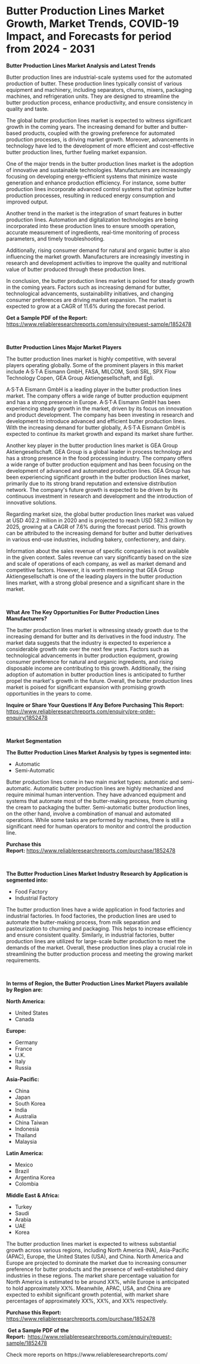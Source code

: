<p><h1>Butter Production Lines Market Growth, Market Trends, COVID-19 Impact, and Forecasts for period from 2024 - 2031</h1></p><p><strong>Butter Production Lines Market Analysis and Latest Trends</strong></p>
<p><p>Butter production lines are industrial-scale systems used for the automated production of butter. These production lines typically consist of various equipment and machinery, including separators, churns, mixers, packaging machines, and refrigeration units. They are designed to streamline the butter production process, enhance productivity, and ensure consistency in quality and taste.</p><p>The global butter production lines market is expected to witness significant growth in the coming years. The increasing demand for butter and butter-based products, coupled with the growing preference for automated production processes, is driving market growth. Moreover, advancements in technology have led to the development of more efficient and cost-effective butter production lines, further fueling market expansion.</p><p>One of the major trends in the butter production lines market is the adoption of innovative and sustainable technologies. Manufacturers are increasingly focusing on developing energy-efficient systems that minimize waste generation and enhance production efficiency. For instance, some butter production lines incorporate advanced control systems that optimize butter production processes, resulting in reduced energy consumption and improved output.</p><p>Another trend in the market is the integration of smart features in butter production lines. Automation and digitalization technologies are being incorporated into these production lines to ensure smooth operation, accurate measurement of ingredients, real-time monitoring of process parameters, and timely troubleshooting.</p><p>Additionally, rising consumer demand for natural and organic butter is also influencing the market growth. Manufacturers are increasingly investing in research and development activities to improve the quality and nutritional value of butter produced through these production lines.</p><p>In conclusion, the butter production lines market is poised for steady growth in the coming years. Factors such as increasing demand for butter, technological advancements, sustainability initiatives, and changing consumer preferences are driving market expansion. The market is expected to grow at a CAGR of 11.6% during the forecast period.</p></p>
<p><strong>Get a Sample PDF of the Report:&nbsp;</strong> <a href="https://www.reliableresearchreports.com/enquiry/request-sample/1852478">https://www.reliableresearchreports.com/enquiry/request-sample/1852478</a></p>
<p>&nbsp;</p>
<p><strong>Butter Production Lines Major Market Players</strong></p>
<p><p>The butter production lines market is highly competitive, with several players operating globally. Some of the prominent players in this market include A·S·T·A Eismann GmbH, FASA, MILCOM, Sordi SRL, SPX Flow Technology Copen, GEA Group Aktiengesellschaft, and Egli.</p><p>A·S·T·A Eismann GmbH is a leading player in the butter production lines market. The company offers a wide range of butter production equipment and has a strong presence in Europe. A·S·T·A Eismann GmbH has been experiencing steady growth in the market, driven by its focus on innovation and product development. The company has been investing in research and development to introduce advanced and efficient butter production lines. With the increasing demand for butter globally, A·S·T·A Eismann GmbH is expected to continue its market growth and expand its market share further.</p><p>Another key player in the butter production lines market is GEA Group Aktiengesellschaft. GEA Group is a global leader in process technology and has a strong presence in the food processing industry. The company offers a wide range of butter production equipment and has been focusing on the development of advanced and automated production lines. GEA Group has been experiencing significant growth in the butter production lines market, primarily due to its strong brand reputation and extensive distribution network. The company's future growth is expected to be driven by its continuous investment in research and development and the introduction of innovative solutions.</p><p>Regarding market size, the global butter production lines market was valued at USD 402.2 million in 2020 and is projected to reach USD 582.3 million by 2025, growing at a CAGR of 7.6% during the forecast period. This growth can be attributed to the increasing demand for butter and butter derivatives in various end-use industries, including bakery, confectionery, and dairy.</p><p>Information about the sales revenue of specific companies is not available in the given context. Sales revenue can vary significantly based on the size and scale of operations of each company, as well as market demand and competitive factors. However, it is worth mentioning that GEA Group Aktiengesellschaft is one of the leading players in the butter production lines market, with a strong global presence and a significant share in the market.</p></p>
<p>&nbsp;</p>
<p><strong>What Are The Key Opportunities For Butter Production Lines Manufacturers?</strong></p>
<p><p>The butter production lines market is witnessing steady growth due to the increasing demand for butter and its derivatives in the food industry. The market data suggests that the industry is expected to experience a considerable growth rate over the next few years. Factors such as technological advancements in butter production equipment, growing consumer preference for natural and organic ingredients, and rising disposable income are contributing to this growth. Additionally, the rising adoption of automation in butter production lines is anticipated to further propel the market's growth in the future. Overall, the butter production lines market is poised for significant expansion with promising growth opportunities in the years to come.</p></p>
<p><strong>Inquire or Share Your Questions If Any Before Purchasing This Report:</strong> <a href="https://www.reliableresearchreports.com/enquiry/pre-order-enquiry/1852478">https://www.reliableresearchreports.com/enquiry/pre-order-enquiry/1852478</a></p>
<p>&nbsp;</p>
<p><strong>Market Segmentation</strong></p>
<p><strong>The Butter Production Lines Market Analysis by types is segmented into:</strong></p>
<p><ul><li>Automatic</li><li>Semi-Automatic</li></ul></p>
<p><p>Butter production lines come in two main market types: automatic and semi-automatic. Automatic butter production lines are highly mechanized and require minimal human intervention. They have advanced equipment and systems that automate most of the butter-making process, from churning the cream to packaging the butter. Semi-automatic butter production lines, on the other hand, involve a combination of manual and automated operations. While some tasks are performed by machines, there is still a significant need for human operators to monitor and control the production line.</p></p>
<p><strong>Purchase this Report:&nbsp;</strong><a href="https://www.reliableresearchreports.com/purchase/1852478">https://www.reliableresearchreports.com/purchase/1852478</a></p>
<p>&nbsp;</p>
<p><strong>The Butter Production Lines Market Industry Research by Application is segmented into:</strong></p>
<p><ul><li>Food Factory</li><li>Industrial Factory</li></ul></p>
<p><p>The butter production lines have a wide application in food factories and industrial factories. In food factories, the production lines are used to automate the butter-making process, from milk separation and pasteurization to churning and packaging. This helps to increase efficiency and ensure consistent quality. Similarly, in industrial factories, butter production lines are utilized for large-scale butter production to meet the demands of the market. Overall, these production lines play a crucial role in streamlining the butter production process and meeting the growing market requirements.</p></p>
<p>&nbsp;</p>
<p><strong>In terms of Region, the Butter Production Lines Market Players available by Region are:</strong></p>
<p>
    <p> <strong> North America: </strong>
        <ul>
            <li>United States</li>
            <li>Canada</li>
        </ul>
        </p> 
    <p> <strong> Europe: </strong>
        <ul>
            <li>Germany</li>
            <li>France</li>
            <li>U.K.</li>
            <li>Italy</li>
            <li>Russia</li>
        </ul>
        </p> 
    <p> <strong> Asia-Pacific: </strong>
        <ul>
            <li>China</li>
            <li>Japan</li>
            <li>South Korea</li>
            <li>India</li>
            <li>Australia</li>
            <li>China Taiwan</li>
            <li>Indonesia</li>
            <li>Thailand</li>
            <li>Malaysia</li>
        </ul>
        </p> 
    <p> <strong> Latin America: </strong>
        <ul>
            <li>Mexico</li>
            <li>Brazil</li>
            <li>Argentina Korea</li>
            <li>Colombia</li>
        </ul>
        </p> 
    <p> <strong> Middle East & Africa: </strong>
        <ul>
            <li>Turkey</li>
            <li>Saudi</li>
            <li>Arabia</li>
            <li>UAE</li>
            <li>Korea</li>
        </ul>
    </p>
    </p>
<p><p>The butter production lines market is expected to witness substantial growth across various regions, including North America (NA), Asia-Pacific (APAC), Europe, the United States (USA), and China. North America and Europe are projected to dominate the market due to increasing consumer preference for butter products and the presence of well-established dairy industries in these regions. The market share percentage valuation for North America is estimated to be around XX%, while Europe is anticipated to hold approximately XX%. Meanwhile, APAC, USA, and China are expected to exhibit significant growth potential, with market share percentages of approximately XX%, XX%, and XX% respectively.</p></p>
<p><strong>Purchase this Report: </strong><a href="https://www.reliableresearchreports.com/purchase/1852478">https://www.reliableresearchreports.com/purchase/1852478</a></p>
<p>&nbsp;<strong>Get a Sample PDF of the Report:&nbsp;&nbsp;</strong><a href="https://www.reliableresearchreports.com/enquiry/request-sample/1852478">https://www.reliableresearchreports.com/enquiry/request-sample/1852478</a></p>
<p><strong></strong></p>
<p>Check more reports on https://www.reliableresearchreports.com/</p>